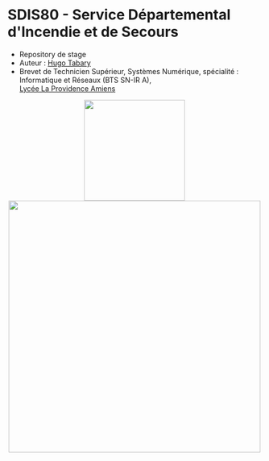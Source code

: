 # SDIS80 - Service Départemental d'Incendie et de Secours
- Repository de stage
- Auteur : [Hugo Tabary](https://github.com/HugoTby)
- Brevet de Technicien Supérieur, Systèmes Numérique, spécialité : Informatique et Réseaux (BTS SN-IR A), <br>[Lycée La Providence Amiens](https://www.la-providence.net/fr/)

<p align="center">
  <a href="https://www.sdis80.fr">
    <img style="width:200px" src="https://www.sdis80.fr/img/logo-sdis.png" />
  </a>
    <br>
  <a href="https://www.la-providence.net/fr/">
    <img style="width:500px;" src="https://file.diplomeo-static.com/file/00/00/01/46/14675.svg" />
  </a>
</p>
